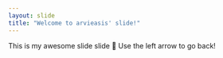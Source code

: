 ```yaml
---
layout: slide
title: "Welcome to arvieasis' slide!"
---
```

This is my awesome slide slide :tada:
Use the left arrow to go back!
